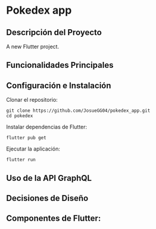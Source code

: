 # Pokedex app

## Descripción del Proyecto
A new Flutter project.


## Funcionalidades Principales

## Configuración e Instalación

Clonar el repositorio:

```
git clone https://github.com/JosueGG04/pokedex_app.git
cd pokedex
```

Instalar dependencias de Flutter:

```
flutter pub get
```

Ejecutar la aplicación:

```
flutter run
```

## Uso de la API GraphQL

## Decisiones de Diseño 

## Componentes de Flutter: